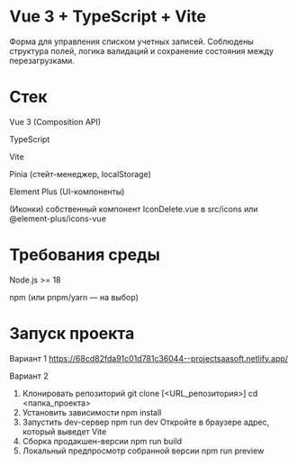 # Vue 3 + TypeScript + Vite

Форма для управления списком учетных записей.
Соблюдены структура полей, логика валидаций и сохранение состояния между перезагрузками.

# Стек

Vue 3 (Composition API)

TypeScript

Vite

Pinia (стейт-менеджер, localStorage)

Element Plus (UI-компоненты)

(Иконки) собственный компонент IconDelete.vue в src/icons или @element-plus/icons-vue

# Требования среды

Node.js >= 18

npm (или pnpm/yarn — на выбор)
# Запуск проекта 
 Вариант 1
  https://68cd82fda91c01d781c36044--projectsaasoft.netlify.app/
 
 Вариант 2
 1) Клонировать репозиторий
git clone [<URL_репозитория>] cd <папка_проекта>
 2) Установить зависимости
npm install
 3) Запустить dev-сервер
npm run dev
Откройте в браузере адрес, который выведет Vite
4) Сборка продакшен-версии
npm run build
5) Локальный предпросмотр собранной версии
npm run preview
